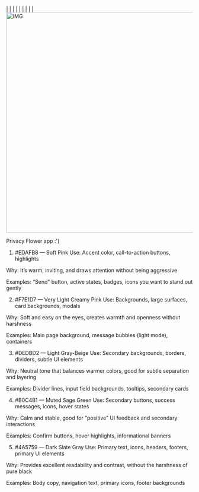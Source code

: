 |
|
|
|
|
|
|
|
|
<img width="1024" height="594" alt="IMG" src="https://github.com/user-attachments/assets/505548cf-8e80-4d23-bfc2-f75b7814c382" />

Privacy Flower app :')








1. #EDAFB8 — Soft Pink
Use: Accent color, call-to-action buttons, highlights

Why: It’s warm, inviting, and draws attention without being aggressive

Examples: “Send” button, active states, badges, icons you want to stand out gently

2. #F7E1D7 — Very Light Creamy Pink
Use: Backgrounds, large surfaces, card backgrounds, modals

Why: Soft and easy on the eyes, creates warmth and openness without harshness

Examples: Main page background, message bubbles (light mode), containers

3. #DEDBD2 — Light Gray-Beige
Use: Secondary backgrounds, borders, dividers, subtle UI elements

Why: Neutral tone that balances warmer colors, good for subtle separation and layering

Examples: Divider lines, input field backgrounds, tooltips, secondary cards

4. #B0C4B1 — Muted Sage Green
Use: Secondary buttons, success messages, icons, hover states

Why: Calm and stable, good for “positive” UI feedback and secondary interactions

Examples: Confirm buttons, hover highlights, informational banners

5. #4A5759 — Dark Slate Gray
Use: Primary text, icons, headers, footers, primary UI elements

Why: Provides excellent readability and contrast, without the harshness of pure black

Examples: Body copy, navigation text, primary icons, footer backgrounds

